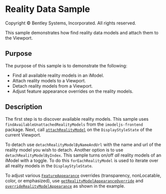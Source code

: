 # Reality Data Sample

Copyright © Bentley Systems, Incorporated. All rights reserved.

This sample demonstrates how find reality data models and attach them to the Viewport.

## Purpose

The purpose of this sample is to demonstrate the following:

* Find all available reality models in an iModel.
* Attach reality models to a Viewport.
* Detach reality models from a Viewport.
* Adjust feature appearance overrides on the reality models.

## Description

The first step is to discover available reality models.  This sample uses `findAvailableUnattachedRealityModels` from the `imodeljs-frontend` package.  Next, call [`attachRealityModel`](https://www.imodeljs.org/reference/imodeljs-frontend/views/displaystylestate/attachrealitymodel/) on the `DisplayStyleState` of the current Viewport.

To detach use `detachRealityModelByNameAndUrl` with the name and url of the reality model you wish to detach. Another option is to use `detachRealityModelByIndex`. This sample turns on/off *all* reality models of an iModel with a toggle. To do this `forEachRealityModel` is used to iterate over all reality models in the `DisplayStyleState`.

To adjust various [`FeatureAppearance`](https://www.imodeljs.org/reference/imodeljs-common/rendering/featureappearance/) overrides (transparency, nonLocatable, color, or emphasized), use [`getRealityModelAppearanceOverride`](https://www.imodeljs.org/reference/imodeljs-frontend/views/viewport/getrealitymodelappearanceoverride/) and [`overrideRealityModelAppearance`](https://www.imodeljs.org/reference/imodeljs-frontend/views/viewport/overriderealitymodelappearance/) as shown in the example.

